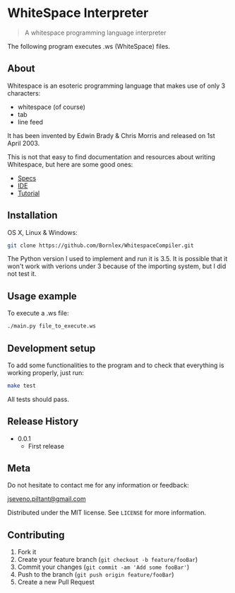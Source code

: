 # WhiteSpace Interpreter
> A whitespace programming language interpreter

The following program executes .ws (WhiteSpace) files.

## About

Whitespace is an esoteric programming language that makes use of only 3 characters:
* whitespace (of course)
* tab
* line feed

It has been invented by Edwin Brady & Chris Morris and released on 1st April 2003.

This is not that easy to find documentation and resources about writing Whitespace, but here are some good ones:
* [Specs](http://web.archive.org/web/20150426193527/http://compsoc.dur.ac.uk:80/whitespace/tutorial.php)
* [IDE](http://vii5ard.github.io/whitespace/)
* [Tutorial](http://www.whoishostingthis.com/resources/whitespace-programming/)

## Installation

OS X, Linux & Windows:

```sh
git clone https://github.com/Bornlex/WhitespaceCompiler.git
```

The Python version I used to implement and run it is 3.5.
It is possible that it won't work with verions under 3 because of the importing system, but I did not test it.

## Usage example

To execute a .ws file:
```sh
./main.py file_to_execute.ws
```

## Development setup

To add some functionalities to the program and to check that everything is working properly, just run:

```sh
make test
```

All tests should pass.

## Release History

* 0.0.1
    * First release

## Meta

Do not hesitate to contact me for any information or feedback:

jseveno.piltant@gmail.com

Distributed under the MIT license. See ``LICENSE`` for more information.

## Contributing

1. Fork it
2. Create your feature branch (`git checkout -b feature/fooBar`)
3. Commit your changes (`git commit -am 'Add some fooBar'`)
4. Push to the branch (`git push origin feature/fooBar`)
5. Create a new Pull Request
